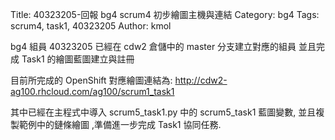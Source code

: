 Title: 40323205-回報 bg4 scrum4 初步繪圖主機與連結
Category: bg4
Tags: scrum4, task1, 40323205
Author: kmol

bg4 組員 40323205 已經在 cdw2 倉儲中的 master 分支建立對應的組員 並且完成 Task1 的繪圖藍圖建立與註冊

<!-- PELICAN_END_SUMMARY -->

目前所完成的 OpenShift 對應繪圖連結為: <a href="http://cdw2-ag100.rhcloud.com/ag100/scrum1_task1">http://cdw2-ag100.rhcloud.com/ag100/scrum1_task1</a>

其中已經在主程式中導入 scrum5_task1.py 中的 scrum5_task1 藍圖變數, 並且複製範例中的鏈條繪圖 ,準備進一步完成 Task1 協同任務.
